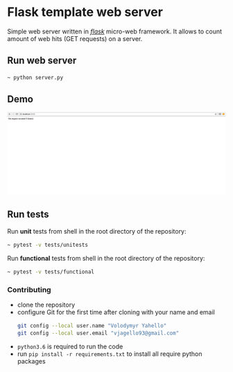 # Flask template web server
Simple web server written in [_flask_](http://flask.palletsprojects.com/en/1.1.x/) micro-web framework. It allows to count amount of web hits (GET requests) on a server.

## Run web server
```bash
~ python server.py
```

## Demo
![Screenshot](server/demo/server.png)

## Run tests

Run **unit** tests from shell in the root directory of the repository:
```bash
~ pytest -v tests/unitests
```

Run **functional** tests from shell in the root directory of the repository:
```bash
~ pytest -v tests/functional
```

### Contributing

- clone the repository
- configure Git for the first time after cloning with your name and email
  ```bash
  git config --local user.name "Volodymyr Yahello"
  git config --local user.email "vjagello93@gmail.com"
  ```
- `python3.6` is required to run the code
- run `pip install -r requirements.txt` to install all require python packages
